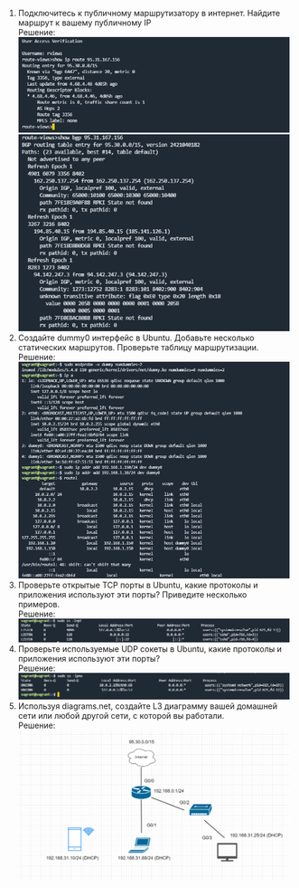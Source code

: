 1. Подключитесь к публичному маршрутизатору в интернет. Найдите маршрут к вашему публичному IP  
Решение:  
![img.png](img/img.png)
![img_1.png](img/img_1.png)
2. Создайте dummy0 интерфейс в Ubuntu. Добавьте несколько статических маршрутов. Проверьте таблицу маршрутизации.  
Решение:   
![img_2.png](img/img_2.png)
3. Проверьте открытые TCP порты в Ubuntu, какие протоколы и приложения используют эти порты? Приведите несколько примеров.  
Решение: ![img_4.png](img/img_4.png)
4. Проверьте используемые UDP сокеты в Ubuntu, какие протоколы и приложения используют эти порты?  
Решение: ![img_5.png](img/img_5.png)
5. Используя diagrams.net, создайте L3 диаграмму вашей домашней сети или любой другой сети, с которой вы работали.  
Решение: ![img_6.png](img/img_6.png)
